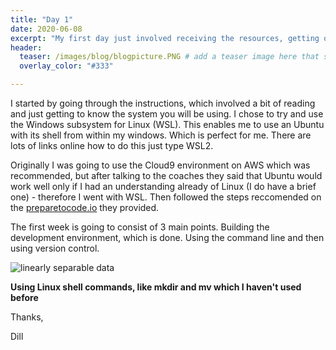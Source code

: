```yaml
---
title: "Day 1"
date: 2020-06-08
excerpt: "My first day just involved receiving the resources, getting online on the teaching website"
header:
  teaser: /images/blog/blogpicture.PNG # add a teaser image here that sums up what the blog post is about for display on blog page, the image should go in the image/blog folder
  overlay_color: "#333"

---
```


I started by going through the instructions, which involved a bit of reading and just getting to know the system you will be using. I chose to try and use the Windows subsystem for Linux (WSL). This enables me to use an Ubuntu with its shell from within my windows. Which is perfect for me. There are lots of links online how to do this just type WSL2.

Originally I was going to use the Cloud9 environment on AWS which was recommended, but after talking to the coaches they said that Ubuntu would work well only if I had an understanding already of Linux (I do have a brief one) - therefore I went with WSL. Then followed the steps reccomended on the [preparetocode.io](http://www.preparetocode.io/) they provided.

The first week is going to consist of 3 main points. Building the development environment, which is done. Using the command line and then using version control.

<img src="{{ site.url }}{{ site.baseurl }}/images/blog/blogpicture.PNG" alt="linearly separable data">

**Using Linux shell commands, like mkdir and mv which I haven't used before**

Thanks,

Dill
